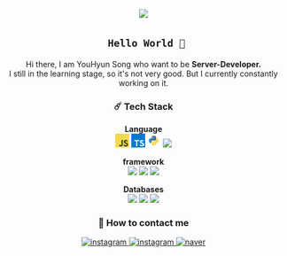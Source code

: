 <div align="center">
  <img src="https://user-images.githubusercontent.com/68471917/123192844-a9b56e00-d4de-11eb-9c86-ddca62a884ea.png">

  ## ``` Hello World 🤟```
  Hi there, I am YouHyun Song who want to be **Server-Developer.**<br>
  I still in the learning stage, so it's not very good. But I currently constantly working on it.


  ### ☄️ Tech Stack
  **Language**<br>
  <code><img height="25" src="https://raw.githubusercontent.com/github/explore/80688e429a7d4ef2fca1e82350fe8e3517d3494d/topics/javascript/javascript.png"></code>
  <code><img height="25" src="https://raw.githubusercontent.com/github/explore/80688e429a7d4ef2fca1e82350fe8e3517d3494d/topics/typescript/typescript.png"></code>
  <code><img height="25" src="https://raw.githubusercontent.com/github/explore/80688e429a7d4ef2fca1e82350fe8e3517d3494d/topics/python/python.png"></code>
  <code><img height="25" src="https://brandslogos.com/wp-content/uploads/images/large/java-logo-1.png"></code>
  
  **framework**<br>
  <code><img height="25" src="https://user-images.githubusercontent.com/68471917/121983799-dd9cdf00-cdcc-11eb-85bb-f6fd9edd7224.png"></code>
  <code><img height="25" src="https://media.vlpt.us/images/bbodela/post/55a2875f-62d3-47c4-9e90-b01d259e3921/express.png"></code>
  <code><img height="25" src="https://oopy.lazyrockets.com/api/v2/notion/image?src=https%3A%2F%2Fs3-us-west-2.amazonaws.com%2Fsecure.notion-static.com%2F5b6d5a6a-b8b2-4885-8b03-478901467ff5%2Fdjango.png&blockId=30537cd3-8fc3-453f-a129-ed9490da313b&width=256"></code>

  **Databases**<br>
  <code><img height="25" src="http://pngimg.com/uploads/mysql/mysql_PNG23.png"></code>
  <code><img height="25" src="https://media.vlpt.us/images/popawaw/post/731d0ec2-0f85-438d-98b2-6d7b6f3f84a6/1200px-Postgresql_elephant.png"></code>
  <code><img height="25" src="https://img.icons8.com/color/452/mongodb.png"></code>

  ### 🤝 How to contact me

  <a href="https://instagram.com/y_o_u_h_y_u_n" target="_blank">
  <img src=https://img.shields.io/badge/instagram-%23000000.svg?&style=for-the-badge&logo=instagram&logoColor=E4405F alt=instagram style="margin-bottom: 5px;"/>
  </a>
  <a href="mailto:doong3373@gmail.com" target="_blank">
  <img src=https://img.shields.io/badge/gmail-%23000000.svg?&style=for-the-badge&logo=gmail&logoColor=EA4335 alt=instagram style="margin-bottom: 5px;" />
  </a>
  <a href="mailto:doong3373@naver.com" target="_blank">
  <img src=https://img.shields.io/badge/naver-%23000000.svg?&style=for-the-badge&logo=naver&logoColor=03C75A alt=naver style="margin-bottom: 5px;" />
  </a>
</div>
